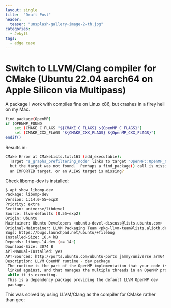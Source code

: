 ```yaml
---
layout: single
title:  "Draft Post"
header:
  teaser: "unsplash-gallery-image-2-th.jpg"
categories: 
  - Jekyll
tags:
  - edge case
---
```

# Switch to LLVM/Clang compiler for CMake (Ubuntu 22.04 aarch64 on Apple Silicon via Multipass)

A package I work with compiles fine on Linux x86, but crashes in a firey hell on my Mac.
```bash
find_package(OpenMP)
if (OPENMP_FOUND
    set (CMAKE_C_FLAGS "${CMAKE_C_FLAGS} ${OpenMP_C_FLAGS}")
    set (CMAKE_CXX_FLAGS "${CMAKE_CXX_FLAGS} ${OpenMP_CXX_FLAGS}")
endif()
```
Results in:

```bash
CMake Error at CMakeLists.txt:161 (add_executable):
  Target "s_graphs_prefiltering_node" links to target "OpenMP::OpenMP_CXX"
  but the target was not found.  Perhaps a find_package() call is missing for
  an IMPORTED target, or an ALIAS target is missing?
```
Check libomp-dev is installed:
```bash
$ apt show libomp-dev
Package: libomp-dev
Version: 1:14.0-55~exp2
Priority: extra
Section: universe/libdevel
Source: llvm-defaults (0.55~exp2)
Origin: Ubuntu
Maintainer: Ubuntu Developers <ubuntu-devel-discuss@lists.ubuntu.com>
Original-Maintainer: LLVM Packaging Team <pkg-llvm-team@lists.alioth.debian.org>
Bugs: https://bugs.launchpad.net/ubuntu/+filebug
Installed-Size: 16.4 kB
Depends: libomp-14-dev (>= 14~)
Download-Size: 3074 B
APT-Manual-Installed: yes
APT-Sources: http://ports.ubuntu.com/ubuntu-ports jammy/universe arm64 Packages
Description: LLVM OpenMP runtime - dev package
 The runtime is the part of the OpenMP implementation that your code is
 linked against, and that manages the multiple threads in an OpenMP program
 while it is executing.
 This is a dependency package providing the default LLVM OpenMP dev
 package.
 ```

 This was solved by using LLVM/Clang as the compiler for CMake rather than gcc:

